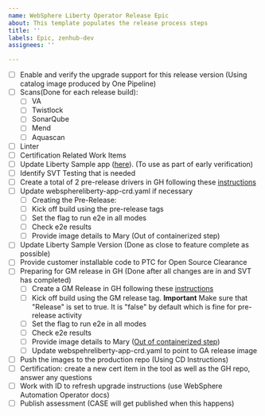 ```yaml
---
name: WebSphere Liberty Operator Release Epic
about: This template populates the release process steps
title: ''
labels: Epic, zenhub-dev
assignees: ''

---
```


- [ ] Enable and verify the upgrade support for this release version (Using catalog image produced by One Pipeline)
- [ ] Scans(Done for each release build): 
  - [ ] VA
  - [ ] Twistlock
  - [ ] SonarQube
  - [ ] Mend
  - [ ] Aquascan
- [ ] Linter
- [ ] Certification Related Work Items
- [ ] Update Liberty Sample app ([here](https://github.com/WASdev/websphere-liberty-operator/blob/1437996159871dd52d23372ffa08ff1e7eec3010/config/samples/liberty.websphere.ibm.com_v1_webspherelibertyapplications.yaml#L11)). (To use as part of early verification)
- [ ] Identify SVT Testing that is needed
- [ ] Create a total of 2 pre-release drivers in GH following these [instructions](https://github.ibm.com/websphere/operators/wiki/Creating-Operator-Releases-and-Tagging-them-for-use-with-Case#for-release-candidates-for-10x-and-above)
- [ ] Update websphereliberty-app-crd.yaml if necessary
  - [ ] Creating the Pre-Release: 
  - [ ] Kick off build using the pre-release tags
  - [ ] Set the flag to run e2e in all modes
  - [ ] Check e2e results
  - [ ] Provide image details to Mary (Out of containerized step)
- [ ] Update Liberty Sample Version (Done as close to feature complete as possible) 
- [ ] Provide customer installable code to PTC for Open Source Clearance
- [ ] Preparing for GM release in GH (Done after all changes are in and SVT has completed)
  - [ ] Create a GM Release in GH following these [instructions](https://github.ibm.com/websphere/operators/wiki/Creating-Operator-Releases-and-Tagging-them-for-use-with-Case#for-release-candidates-for-10x-and-above)
  - [ ] Kick off build using the GM release tag. **Important** Make sure that "Release" is set to true. It is "false" by default which is fine for pre-release activity
  - [ ] Set the flag to run e2e in all modes
  - [ ] Check e2e results
  - [ ] Provide image details to Mary ([Out of containerized step](https://github.ibm.com/websphere/operators/wiki/Running-the-CD-Pipeline-for-the-GM-Operator-Release))
  - [ ] Update webspehreliberty-app-crd.yaml to point to GA release image
- [ ] Push the images to the production repo (Using CD Instructions)
- [ ] Certification: create a new cert item in the tool as well as the GH repo, answer any questions
- [ ] Work with ID to refresh upgrade instructions (use WebSphere Automation Operator docs)
- [ ] Publish assessment (CASE will get published when this happens)
